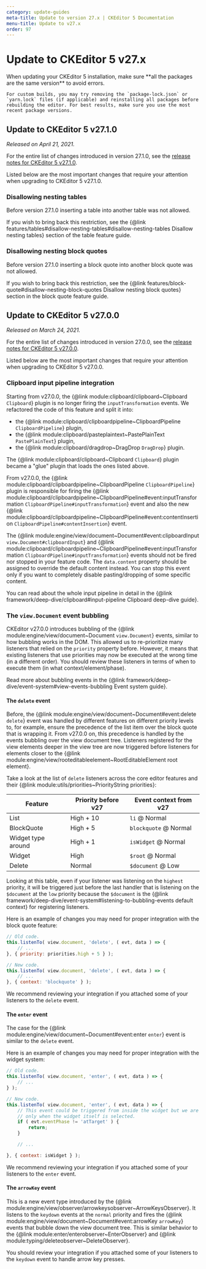 ```yaml
---
category: update-guides
meta-title: Update to version 27.x | CKEditor 5 Documentation
menu-title: Update to v27.x
order: 97
---
```


# Update to CKEditor&nbsp;5 v27.x

<info-box>
	When updating your CKEditor&nbsp;5 installation, make sure **all the packages are the same version** to avoid errors.

	For custom builds, you may try removing the `package-lock.json` or `yarn.lock` files (if applicable) and reinstalling all packages before rebuilding the editor. For best results, make sure you use the most recent package versions.
</info-box>

## Update to CKEditor&nbsp;5 v27.1.0

_Released on April 21, 2021._

For the entire list of changes introduced in version 27.1.0, see the [release notes for CKEditor&nbsp;5 v27.1.0](https://github.com/ckeditor/ckeditor5/releases/tag/v27.1.0).

Listed below are the most important changes that require your attention when upgrading to CKEditor&nbsp;5 v27.1.0.

### Disallowing nesting tables

Before version 27.1.0 inserting a table into another table was not allowed.

If you wish to bring back this restriction, see the {@link features/tables#disallow-nesting-tables#disallow-nesting-tables Disallow nesting tables} section of the table feature guide.

### Disallowing nesting block quotes

Before version 27.1.0 inserting a block quote into another block quote was not allowed.

If you wish to bring back this restriction, see the {@link features/block-quote#disallow-nesting-block-quotes Disallow nesting block quotes} section in the block quote feature guide.

## Update to CKEditor&nbsp;5 v27.0.0

_Released on March 24, 2021._

For the entire list of changes introduced in version 27.0.0, see the [release notes for CKEditor&nbsp;5 v27.0.0](https://github.com/ckeditor/ckeditor5/releases/tag/v27.0.0).

Listed below are the most important changes that require your attention when upgrading to CKEditor&nbsp;5 v27.0.0.

### Clipboard input pipeline integration

Starting from v27.0.0, the {@link module:clipboard/clipboard~Clipboard `Clipboard`} plugin is no longer firing the `inputTransformation` events. We refactored the code of this feature and split it into:

* the {@link module:clipboard/clipboardpipeline~ClipboardPipeline `ClipboardPipeline`} plugin,
* the {@link module:clipboard/pasteplaintext~PastePlainText `PastePlainText`} plugin,
* the {@link module:clipboard/dragdrop~DragDrop `DragDrop`} plugin.

The {@link module:clipboard/clipboard~Clipboard `Clipboard`} plugin became a "glue" plugin that loads the ones listed above.

From v27.0.0, the {@link module:clipboard/clipboardpipeline~ClipboardPipeline `ClipboardPipeline`} plugin is responsible for firing the {@link module:clipboard/clipboardpipeline~ClipboardPipeline#event:inputTransformation `ClipboardPipeline#inputTransformation`} event and also the new {@link module:clipboard/clipboardpipeline~ClipboardPipeline#event:contentInsertion `ClipboardPipeline#contentInsertion`} event.

The {@link module:engine/view/document~Document#event:clipboardInput `view.Document#clipboardInput`} and {@link module:clipboard/clipboardpipeline~ClipboardPipeline#event:inputTransformation `ClipboardPipeline#inputTransformation`} events should not be fired nor stopped in your feature code. The `data.content` property should be assigned to override the default content instead. You can stop this event only if you want to completely disable pasting/dropping of some specific content.

You can read about the whole input pipeline in detail in the {@link framework/deep-dive/clipboard#input-pipeline Clipboard deep-dive guide}.

### The `view.Document` event bubbling

CKEditor v27.0.0 introduces bubbling of the {@link module:engine/view/document~Document `view.Document`} events, similar to how bubbling works in the DOM. This allowed us to re-prioritize many listeners that relied on the `priority` property before. However, it means that existing listeners that use priorities may now be executed at the wrong time (in a different order). You should review these listeners in terms of when to execute them (in what context/element/phase).

Read more about bubbling events in the {@link framework/deep-dive/event-system#view-events-bubbling Event system guide}.

#### The `delete` event

Before, the {@link module:engine/view/document~Document#event:delete `delete`} event was handled by different features on different priority levels to, for example, ensure the precedence of the list item over the block quote that is wrapping it. From v27.0.0 on, this precedence is handled by the events bubbling over the view document tree. Listeners registered for the view elements deeper in the view tree are now triggered before listeners for elements closer to the {@link module:engine/view/rooteditableelement~RootEditableElement root element}.

Take a look at the list of `delete` listeners across the core editor features and their {@link module:utils/priorities~PriorityString priorities}:

| **Feature**        | **Priority before v27** | **Event context from v27** |
| ---                | ---                     | ---                        |
| List               | High + 10               | `li` @ Normal              |
| BlockQuote         | High + 5                | `blockquote` @ Normal      |
| Widget type around | High + 1                | `isWidget` @ Normal        |
| Widget             | High                    | `$root` @ Normal           |
| Delete             | Normal                  | `$document` @ Low          |

Looking at this table, even if your listener was listening on the `highest` priority, it will be triggered just before the last handler that is listening on the `$document` at the `low` priority because the `$document` is the {@link framework/deep-dive/event-system#listening-to-bubbling-events default context} for registering listeners.

Here is an example of changes you may need for proper integration with the block quote feature:

```js
// Old code.
this.listenTo( view.document, 'delete', ( evt, data ) => {
	// ...
}, { priority: priorities.high + 5 } );

// New code.
this.listenTo( view.document, 'delete', ( evt, data ) => {
	// ...
}, { context: 'blockquote' } );
```

We recommend reviewing your integration if you attached some of your listeners to the `delete` event.

#### The `enter` event

The case for the {@link module:engine/view/document~Document#event:enter `enter`} event is similar to the `delete` event.

Here is an example of changes you may need for proper integration with the widget system:

```js
// Old code.
this.listenTo( view.document, 'enter', ( evt, data ) => {
	// ...
} );

// New code.
this.listenTo( view.document, 'enter', ( evt, data ) => {
	// This event could be triggered from inside the widget but we are interested
	// only when the widget itself is selected.
	if ( evt.eventPhase != 'atTarget' ) {
		return;
	}

	// ...

}, { context: isWidget } );
```

We recommend reviewing your integration if you attached some of your listeners to the `enter` event.

#### The `arrowKey` event

This is a new event type introduced by the {@link module:engine/view/observer/arrowkeysobserver~ArrowKeysObserver}. It listens to the `keydown` events at the `normal` priority and fires the {@link module:engine/view/document~Document#event:arrowKey `arrowKey`} events that bubble down the view document tree. This is similar behavior to the {@link module:enter/enterobserver~EnterObserver} and {@link module:typing/deleteobserver~DeleteObserver}.

You should review your integration if you attached some of your listeners to the `keydown` event to handle arrow key presses.
